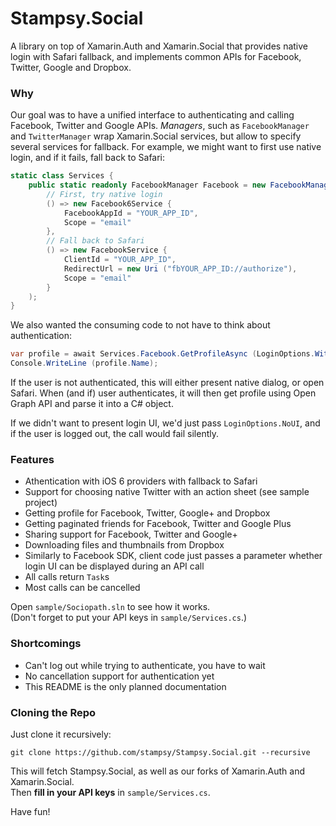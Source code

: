 Stampsy.Social
==============

A library on top of Xamarin.Auth and Xamarin.Social that provides native login with Safari fallback, and implements common APIs for Facebook, Twitter, Google and Dropbox.

### Why

Our goal was to have a unified interface to authenticating and calling Facebook, Twitter and Google APIs. *Managers*, such as `FacebookManager` and `TwitterManager` wrap Xamarin.Social services, but allow to specify several services for fallback. For example, we might want to first use native login, and if it fails, fall back to Safari:

```c#
static class Services {
    public static readonly FacebookManager Facebook = new FacebookManager (
        // First, try native login
        () => new Facebook6Service {
            FacebookAppId = "YOUR_APP_ID",
            Scope = "email"
        },
        // Fall back to Safari
        () => new FacebookService {
            ClientId = "YOUR_APP_ID",
            RedirectUrl = new Uri ("fbYOUR_APP_ID://authorize"),
            Scope = "email"
        }
    );
}
```

We also wanted the consuming code to not have to think about authentication:

```c#
var profile = await Services.Facebook.GetProfileAsync (LoginOptions.WithUI);
Console.WriteLine (profile.Name);
```

If the user is not authenticated, this will either present native dialog, or open Safari. When (and if) user authenticates, it will then get profile using Open Graph API and parse it into a C# object.

If we didn't want to present login UI, we'd just pass `LoginOptions.NoUI`, and if the user is logged out, the call would fail silently.

### Features

* Athentication with iOS 6 providers with fallback to Safari
* Support for choosing native Twitter with an action sheet (see sample project)
* Getting profile for Facebook, Twitter, Google+ and Dropbox
* Getting paginated friends for Facebook, Twitter and Google Plus
* Sharing support for Facebook, Twitter and Google+
* Downloading files and thumbnails from Dropbox
* Similarly to Facebook SDK, client code just passes a parameter whether login UI can be displayed during an API call
* All calls return `Task`s
* Most calls can be cancelled

Open `sample/Sociopath.sln` to see how it works.  
(Don't forget to put your API keys in `sample/Services.cs`.)

### Shortcomings

* Can't log out while trying to authenticate, you have to wait
* No cancellation support for authentication yet
* This README is the only planned documentation

### Cloning the Repo

Just clone it recursively:

    git clone https://github.com/stampsy/Stampsy.Social.git --recursive

This will fetch Stampsy.Social, as well as our forks of Xamarin.Auth and Xamarin.Social.  
Then **fill in your API keys** in `sample/Services.cs`.

Have fun!
